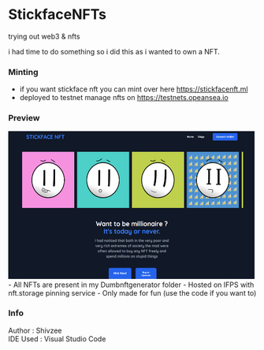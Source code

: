 # StickfaceNFTs
trying out web3 &amp; nfts 

i had time to do something so i did this as i wanted to own a NFT.

### Minting 
- if you want stickface nft you can mint over here 
https://stickfacenft.ml
- deployed to testnet manage nfts on https://testnets.opeansea.io

### Preview
<img src="preview.png" width="500" height="300">
- All NFTs are present in my Dumbnftgenerator folder 
- Hosted on IFPS with nft.storage pinning service
- Only made for fun (use the code if you want to)

### Info
Author : Shivzee
<br />
IDE Used : Visual Studio Code
